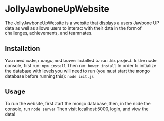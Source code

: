 # JollyJawboneUpWebsite
The JollyJawboneUpWebsite is a website that displays a users Jawbone UP data as well as allows users to interact with their 
data in the form of challenges, achievements, and teammates.

## Installation
You need node, mongo, and bower installed to run this project.
In the node console, first run:
`npm install`
Then run:
`bower install`
In order to initialize the database with levels you will need to run (you must start the mongo database before running this):
`node init.js`

## Usage
To run the website, first start the mongo database, then, in the node the console, run
`node server`
Then visit localhost:5000, login, and view the data!

